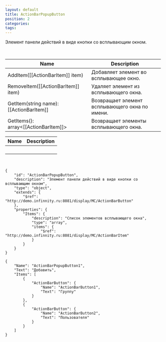 ```yaml
---
layout: default
title: ActionBarPopupButton
position: 2
categories: 
tags: 
---
```


Элемент панели действий в виде кнопки со всплывающим окном.

 

|Name|Description|
|----|-----------|
|AddItem([[ActionBarItem]] item)|Добавляет элемент во всплывающее окно.|
|RemoveItem([[ActionBarItem]] item)|Удаляет элемент из всплывающего окна.|
|GetItem(string name): [[ActionBarItem]]|Возвращает элемент всплывающего окна по имени.|
|GetItems(): array<[[ActionBarItem]]>|Возвращает элементы всплывающего окна.|

|Name|Description|
|----|-----------|
| | |

  

```
{
	"id": "ActionBarPopupButton",
	"description": "Элемент панели действий в виде кнопки со всплывающим окном",
	"type": "object",
	"extends": {
		"$ref": "http://demo.infinnity.ru:8081/display/MC/ActionBarButton"
	},
	"properties": {
		"Items": {
			"description": "Список элементов всплывающего окна",
			"type": "array",
			"items": {
				"$ref": "http://demo.infinnity.ru:8081/display/MC/ActionBarItem"
			}
		}
	}
}
```

```
{
	"Name": "ActionBarPopupButton1",
	"Text": "Добавить",
	"Items": [
		{
			"ActionBarButton": {
				"Name": "ActionBarButton1",
				"Text": "Группу"
			}
		},
		{
			"ActionBarButton": {
				"Name": "ActionBarButton2",
				"Text": "Пользователя"
			}
		}
	]
}
```

 

 

